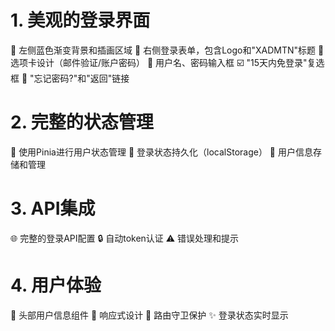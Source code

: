# 1. 美观的登录界面

🎨 左侧蓝色渐变背景和插画区域
📱 右侧登录表单，包含Logo和"XADMTN"标题
🔄 选项卡设计（邮件验证/账户密码）
📝 用户名、密码输入框
☑️ "15天内免登录"复选框
🔗 "忘记密码?"和"返回"链接

# 2. 完整的状态管理

💾 使用Pinia进行用户状态管理
🔄 登录状态持久化（localStorage）
👤 用户信息存储和管理

# 3. API集成

🌐 完整的登录API配置
🔒 自动token认证
⚠️ 错误处理和提示

# 4. 用户体验

🎯 头部用户信息组件
📱 响应式设计
🔐 路由守卫保护
✨ 登录状态实时显示